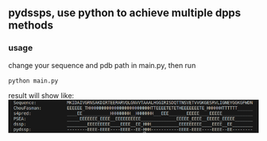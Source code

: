 

## pydssps, use python to achieve multiple dpps methods

### usage
change your sequence and pdb path in main.py, then run
```
python main.py
```
result will show like:
![](./result.png "result")